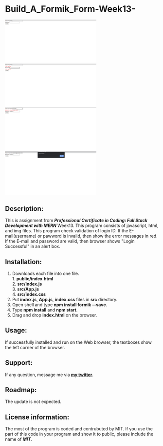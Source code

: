 # Build_A_Formik_Form-Week13-

<img src="Build_A_Formik_Form1.png" width='300'/>
<img src="Build_A_Formik_Form2.png" width='300'/>
<img src="Build_A_Formik_Form3.png" width='300'/>
<img src="Build_A_Formik_Form4.png" width='300'/>

## Description:
  This is assignment from ***Professional Certificate in Coding: Full Stack Development with MERN*** Week13.
  This program consists of javascript, html, and img files.
  This program check validation of login ID. If the E-mail(username) or pawword is invalid, then show the error messages in red.
  If the E-mail and password are valid, then browser shows "Login Successful" in an alert box.

## Installation:
  1. Downloads each file into one file. <br>
    1. **public/index.html** <br>
    2. **src/index.js** <br>
    3. **src/App.js** <br>
    4. **src/index.css** <br>
  2. Put **index.js**, **App.js**, **index.css** files in **src** directory.
  3. Open shell and type **npm install formik --save**.
  4. Type **npm install** and **npm start**.
  5. Drag and drop **index.html** on the browser.
  
## Usage:
  <p>If successfully installed and run on the Web browser, the textboxes show the left corner of the browser.</p>
  
## Support:
  If any question, message me via **[my twitter](https://twitter.com/Kojiro38895598)**.
  
## Roadmap:
  The update is not expected.
  
## License information: 
 The most of the program is coded and contrubuted by MIT. If you use the part of this code in your program and show it to public, please include the name of ***MIT***.
